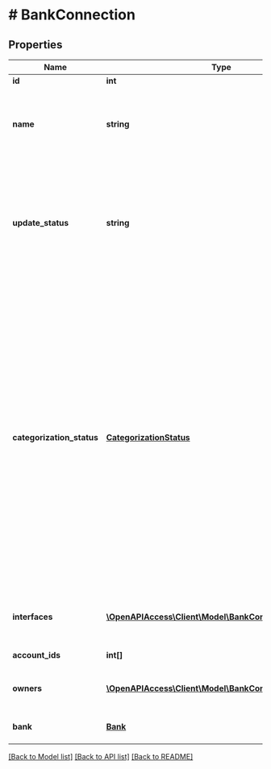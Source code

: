 # # BankConnection

## Properties

Name | Type | Description | Notes
------------ | ------------- | ------------- | -------------
**id** | **int** | Bank connection identifier |
**name** | **string** | Custom name for the bank connection. You can set this field with the &#39;Edit a bank connection&#39; service, as well as during the initial import of the bank connection. Maximum length is 64. |
**update_status** | **string** | Current status of data download (account balances and transactions/securities). The POST /bankConnections/import and POST /bankConnections/&lt;id&gt;/update services will set this flag to IN_PROGRESS before they return. Once the import or update has finished, the status will be changed to READY. |
**categorization_status** | [**CategorizationStatus**](CategorizationStatus.md) | &lt;strong&gt;Type:&lt;/strong&gt; CategorizationStatus&lt;br/&gt; Current status of transaction categorization. The asynchronous download process that is triggered by a call of the POST /bankConnections/import and POST /bankConnections/&lt;id&gt;/update services (and also by finAPI&#39;s auto update, if enabled) will set this flag to PENDING once the download has finished and a categorization is scheduled for the imported transactions. A separate categorization thread will then start to categorize the transactions (during this process, the status is IN_PROGRESS). When categorization has finished, the status will be (re-)set to READY. Note that the current categorization status should only be queried after the download has finished, i.e. once the download status has switched from IN_PROGRESS to READY. |
**interfaces** | [**\OpenAPIAccess\Client\Model\BankConnectionInterface[]**](BankConnectionInterface.md) | &lt;strong&gt;Type:&lt;/strong&gt; BankConnectionInterface&lt;br/&gt; Set of interfaces that are connected for this bank connection. |
**account_ids** | **int[]** | Identifiers of the accounts that belong to this bank connection |
**owners** | [**\OpenAPIAccess\Client\Model\BankConnectionOwner[]**](BankConnectionOwner.md) | &lt;strong&gt;Type:&lt;/strong&gt; BankConnectionOwner&lt;br/&gt; Information about the owner(s) of the bank connection |
**bank** | [**Bank**](Bank.md) | &lt;strong&gt;Type:&lt;/strong&gt; Bank&lt;br/&gt; Bank that this connection belongs to |

[[Back to Model list]](../../README.md#models) [[Back to API list]](../../README.md#endpoints) [[Back to README]](../../README.md)

